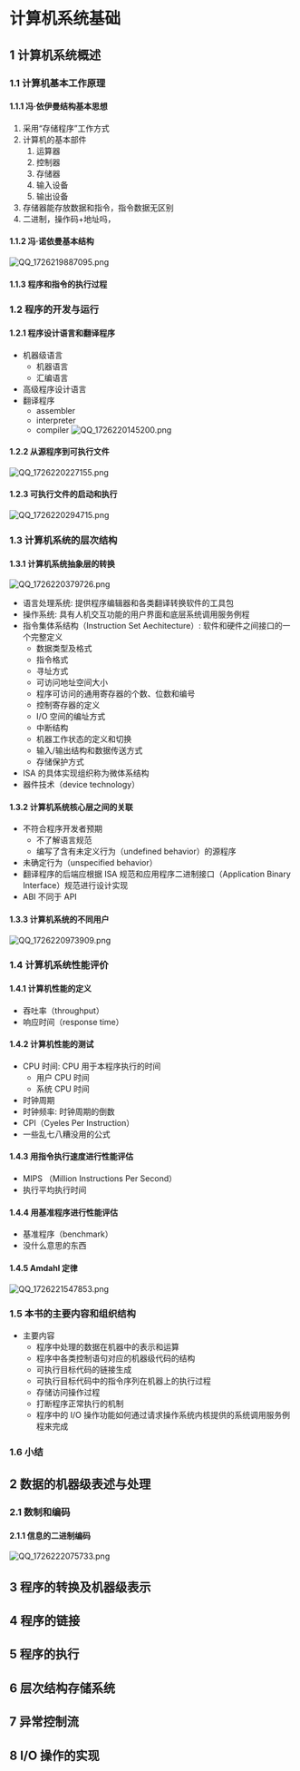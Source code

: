 # 计算机系统基础
## 1 计算机系统概述
### 1.1 计算机基本工作原理
#### 1.1.1 冯·依伊曼结构基本思想
1. 采用“存储程序”工作方式
2. 计算机的基本部件
	1. 运算器
	2. 控制器
	3. 存储器
	4. 输入设备
	5. 输出设备
3. 存储器能存放数据和指令，指令数据无区别
4. 二进制，操作码+地址吗，
#### 1.1.2 冯·诺依曼基本结构
![QQ_1726219887095.png](https://cdn.jsdelivr.net/gh/WncFht/picture/202409131731157.png)
#### 1.1.3 程序和指令的执行过程
### 1.2 程序的开发与运行
#### 1.2.1 程序设计语言和翻译程序
- 机器级语言
	- 机器语言
	- 汇编语言
- 高级程序设计语言
- 翻译程序
	- assembler
	- interpreter
	- compiler
![QQ_1726220145200.png](https://cdn.jsdelivr.net/gh/WncFht/picture/202409131735368.png)
#### 1.2.2 从源程序到可执行文件
![QQ_1726220227155.png](https://cdn.jsdelivr.net/gh/WncFht/picture/202409131737207.png)
#### 1.2.3 可执行文件的启动和执行
![QQ_1726220294715.png](https://cdn.jsdelivr.net/gh/WncFht/picture/202409131738761.png)
### 1.3 计算机系统的层次结构
#### 1.3.1 计算机系统抽象层的转换
![QQ_1726220379726.png](https://cdn.jsdelivr.net/gh/WncFht/picture/202409131739111.png)

- 语言处理系统: 提供程序编辑器和各类翻译转换软件的工具包
- 操作系统: 具有人机交互功能的用户界面和底层系统调用服务例程
- 指令集体系结构（Instruction Set Aechitecture）: 软件和硬件之间接口的一个完整定义
	- 数据类型及格式
	- 指令格式
	- 寻址方式
	- 可访问地址空间大小
	- 程序可访问的通用寄存器的个数、位数和编号
	- 控制寄存器的定义
	- I/O 空间的编址方式
	- 中断结构
	- 机器工作状态的定义和切换
	- 输入/输出结构和数据传送方式
	- 存储保护方式
- ISA 的具体实现组织称为微体系结构
- 器件技术（device technology）
#### 1.3.2 计算机系统核心层之间的关联
- 不符合程序开发者预期
	- 不了解语言规范
	- 编写了含有未定义行为（undefined behavior）的源程序
- 未确定行为（unspecified behavior）
- 翻译程序的后端应根据 ISA 规范和应用程序二进制接口（Application Binary Interface）规范进行设计实现
- ABI 不同于 API
#### 1.3.3 计算机系统的不同用户
![QQ_1726220973909.png](https://cdn.jsdelivr.net/gh/WncFht/picture/202409131749038.png)
### 1.4 计算机系统性能评价
#### 1.4.1 计算机性能的定义
- 吞吐率（throughput）
- 响应时间（response time）
#### 1.4.2 计算机性能的测试
- CPU 时间: CPU 用于本程序执行的时间
	- 用户 CPU 时间
	- 系统 CPU 时间
- 时钟周期
- 时钟频率: 时钟周期的倒数
- CPI（Cyeles Per Instruction）
- 一些乱七八糟没用的公式
#### 1.4.3 用指令执行速度进行性能评估
- MIPS （Million Instructions Per Second）
- 执行平均执行时间
#### 1.4.4 用基准程序进行性能评估
- 基准程序（benchmark）
- 没什么意思的东西
#### 1.4.5 Amdahl 定律
![QQ_1726221547853.png](https://cdn.jsdelivr.net/gh/WncFht/picture/202409131759428.png)
### 1.5 本书的主要内容和组织结构
- 主要内容
	- 程序中处理的数据在机器中的表示和运算
	- 程序中各类控制语句对应的机器级代码的结构
	- 可执行目标代码的链接生成
	- 可执行目标代码中的指令序列在机器上的执行过程
	- 存储访问操作过程
	- 打断程序正常执行的机制
	- 程序中的 I/O 操作功能如何通过请求操作系统内核提供的系统调用服务例程来完成
### 1.6 小结
## 2 数据的机器级表述与处理
### 2.1 数制和编码
#### 2.1.1 信息的二进制编码
![QQ_1726222075733.png](https://cdn.jsdelivr.net/gh/WncFht/picture/202409131807550.png)

## 3 程序的转换及机器级表示
## 4 程序的链接
## 5 程序的执行
## 6 层次结构存储系统
## 7 异常控制流 
## 8 I/O 操作的实现
